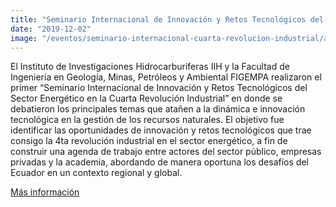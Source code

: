 ```yaml
---
title: "Seminario Internacional de Innovación y Retos Tecnológicos del Sector Energético en la Cuarta Revolución Industrial"
date: "2019-12-02"
image: "/eventos/seminario-internacional-cuarta-revolucion-industrial/afiche.jpg"
---
```


El Instituto de Investigaciones Hidrocarburíferas IIH y la Facultad de Ingeniería en Geología, Minas, Petróleos y Ambiental FIGEMPA realizaron el primer “Seminario Internacional de Innovación y Retos Tecnológicos del Sector Energético en la Cuarta Revolución Industrial” en donde se debatieron los principales temas que atañen a la dinámica e innovación tecnológica en la gestión de los recursos naturales. El objetivo fue identificar las oportunidades de innovación y retos tecnológicos que trae consigo la 4ta revolución industrial en el sector energético, a fin de construir una agenda de trabajo entre actores del sector público, empresas privadas y la academia, abordando de manera oportuna los desafíos del Ecuador en un contexto regional y global.

[Más información](https://www.iih-uce.org/en/evento2)